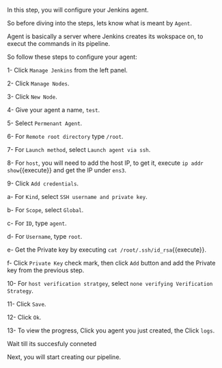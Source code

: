 In this step, you will configure your Jenkins agent.

So before diving into the steps, lets know what is meant by `Agent`.

Agent is basically a server where Jenkins creates its wokspace on, to execut the commands in its pipeline.


So follow these steps to configure your agent:

1- Click `Manage Jenkins` from the left panel.

2- Click `Manage Nodes`.

3- Click `New Node`.

4- Give your agent a name, `test`.

5- Select `Permenant Agent`.

6- For `Remote root directory` type `/root`.

7- For `Launch method`, select `Launch agent via ssh`.

8- For `host`, you will need to add the host IP, to get it, execute `ip addr show`{{execute}} and get the IP under `ens3`.

9- Click `Add credentials`.

a- For `Kind`, select `SSH username and private key`.

b- For `Scope`, select `Global`.

c- For `ID`, type `agent`.

d- For `Username`, type `root`.

e- Get the Private key by executing `cat /root/.ssh/id_rsa`{{execute}}.

f- Click `Private Key` check mark, then click `Add` button and add the Private key from the previous step.

10- For `host verification stratgey`, select `none verifying Verification Strategy`.

11- Click `Save`.

12- Click `Ok`.

13- To view the progress, Click you agent you just created, the Click `logs`.

Wait till its succesfuly conneted

Next, you will start creating our pipeline.